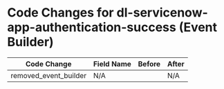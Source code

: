 # Code Changes for dl-servicenow-app-authentication-success (Event Builder)

| Code Change | Field Name | Before | After |
|-------------|------------|--------|-------|
| removed_event_builder | N/A |  | N/A |